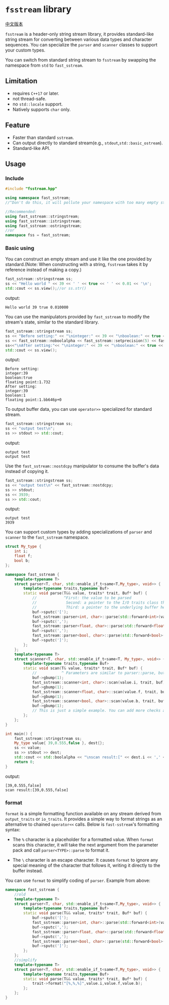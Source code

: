 # `fsstream` library

[中文版本](README_ZH.md)

`fsstream` is a header-only string stream library, it provides standard-like string stream for converting between various data types and character sequences. You can specialize the `parser` and `scanner` classes to support your custom types.

You can switch from standard string stream to `fsstream` by swapping the namespace from `std` to `fast_sstream`.

## Limitation

* requires `C++17` or later.
* not thread-safe.
* no `std::locale` support.
* Natively supports `char` only.

## Feature

* Faster than standard `sstream`.
* Can output directly to standard stream(e.g., `stdout`,`std::basic_ostream`).
* Standard-like API.

## Usage

### Include

```cpp
#include "fsstream.hpp"

using namespace fast_sstream;
//^Don't do this, it will pollute your namespace with too many empty structures and aliases

//Recommended:
using fast_sstream::stringstream;
using fast_sstream::istringstream;
using fast_sstream::ostringstream;
//or
namespace fss = fast_sstream;
```

### Basic using

You can construct an empty stream and use it like the one provided by standard.(Note: When constructing with a string, `fsstream` takes it by reference instead of making a copy.)

```cpp
fast_sstream::stringstream ss;
ss << "Hello world " << 39 << ' ' << true << ' ' << 0.01 << '\n';
std::cout << ss.view();//or ss.str()
```

output:

```text
Hello world 39 true 0.010000
```

You can use the manipulators provided by `fast_sstream` to modify the stream's state, similar to the standard library.

```cpp
fast_sstream::stringstream ss;
ss << "Before setting:" << "\ninteger:" << 39 << "\nboolean:" << true << "\nfloating point:" << 1.732;
ss << fast_sstream::noboolalpha << fast_sstream::setprecision(5) << fast_sstream::hex;
ss<<"\nAfter setting:"<< "\ninteger:" << 39 << "\nboolean:" << true << "\nfloating point:" << 1.732;
std::cout << ss.view();
```

output:

```text
Before setting:
integer:39
boolean:true
floating point:1.732
After setting:
integer:39
boolean:1
floating point:1.bb646p+0
```

To output buffer data, you can use `operator>>` specialized for standard stream.

```cpp
fast_sstream::stringstream ss;
ss << "output test\n";
ss >> stdout >> std::cout;
```

output:

```text
output test
output test
```

Use the `fast_sstream::nostdcpy` manipulator to consume the buffer's data instead of copying it.

```cpp
fast_sstream::stringstream ss;
ss << "output test\n" << fast_sstream::nostdcpy;
ss >> stdout;
ss << 3939;
ss >> std::cout;
```

output:

```text
output test
3939
```

You can support custom types by adding specializations of `parser` and `scanner` to the `fast_sstream` namespace.

```cpp
struct My_type {
    int i;
    float f;
    bool b;
};

namespace fast_sstream {
    template<typename T>
    struct parser<T, char, std::enable_if_t<same<T,My_type>, void>> {
        template<typename traits,typename Buf>
        static void parse(T&& value, traits* trait, Buf* buf) {
            //            ^First: the value to be parsed
            //             Second: a pointer to the I/O traits class that called parse(). You can access its members, as parser is a friend.(not recommended)
            //             Third: a pointer to the underlying buffer held by the traits. You can also access its members, but this is not recommended.
            buf->sputc('[');
            fast_sstream::parser<int, char>::parse(std::forward<int>(value.i), trait, buf);
            buf->sputc(',');
            fast_sstream::parser<float, char>::parse(std::forward<float>(value.f), trait, buf);
            buf->sputc(',');
            fast_sstream::parser<bool, char>::parse(std::forward<bool>(value.b), trait, buf);
            buf->sputc(']');
        };
    };
    template<typename T>
    struct scanner<T, char, std::enable_if_t<same<T, My_type>, void>> {
        template<typename traits,typename Buf>
        static void scan(T& value, traits* trait, Buf* buf) {
            //           ^ Parameters are similar to parser::parse, but the first argument (value) is an out-parameter to store the scanned result.
            buf->gbump(1);
            fast_sstream::scanner<int, char>::scan(value.i, trait, buf);
            buf->gbump(1);
            fast_sstream::scanner<float, char>::scan(value.f, trait, buf);
            buf->gbump(1);
            fast_sstream::scanner<bool, char>::scan(value.b, trait, buf);
            buf->gbump(1);
            // This is just a simple example. You can add more checks and throw exceptions to ensure the result is correct.
        };
    };
}

int main() {
    fast_sstream::stringstream ss;
    My_type value{ 39,0.555,false }, dest{};
    ss << value;
    ss >> stdout >> dest;
    std::cout << std::boolalpha << "\nscan result:[" << dest.i << ',' << dest.f << ',' << dest.b << "]\n";
    return 0;
}
```

output:

```text
[39,0.555,false]
scan result:[39,0.555,false]
```

### format

`format` is a simple formatting function available on any stream derived from `output_traits` or `io_traits`. It provides a simple way to format strings as an alternative to chained `operator<<` calls.
Below is `fast-sstream`'s formatting syntax:

* The `%` character is a placeholder for a formatted value. When `format` scans this character, it will take the next argument from the parameter pack and call `parser<TYPE>::parse` to format it.

* The `\` character is an escape character. It causes `format` to ignore any special meaning of the character that follows it, writing it directly to the buffer instead.

You can use `format` to simplify coding of `parser`.
Example from above:

```cpp
namespace fast_sstream {
    //old
    template<typename T>
    struct parser<T, char, std::enable_if_t<same<T,My_type>, void>> {
        template<typename traits,typename Buf>
        static void parse(T&& value, traits* trait, Buf* buf) {
            buf->sputc('[');
            fast_sstream::parser<int, char>::parse(std::forward<int>(value.i), trait, buf);
            buf->sputc(',');
            fast_sstream::parser<float, char>::parse(std::forward<float>(value.f), trait, buf);
            buf->sputc(',');
            fast_sstream::parser<bool, char>::parse(std::forward<bool>(value.b), trait, buf);
            buf->sputc(']');
        };
    };
    //simplify
    template<typename T>
    struct parser<T, char, std::enable_if_t<same<T,My_type>, void>> {
        template<typename traits,typename Buf>
        static void parse(T&& value, traits* trait, Buf* buf) {
            trait->format("[%,%,%]",value.i,value.f,value.b);
        };
    };
}
```
